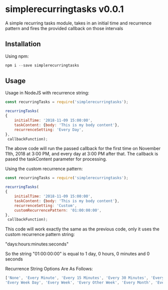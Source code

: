 # simplerecurringtasks v0.0.1
A simple recurring tasks module, takes in an initial time and recurrence pattern and fires the provided callback on those intervals

## Installation
Using npm:
```javascript
npm i --save simplerecurringtasks
```
## Usage
Usage in NodeJS with recurrence string:
```javascript
const recurringTasks = require('simplerecurringtasks');

recurringTasks(
{
	initialTime: '2018-11-09 15:00:00',
	taskContent: {body: 'This is my body content'},
	recurrenceSetting: 'Every Day',
},
 callbackFunction);
```
The above code will run the passed callback for the first time on November 11th, 2018 at 3:00 PM, and every day at 3:00 PM after that. The callback is pased the taskContent parameter for processing.

Using the custom recurrence pattern:
```javascript
const recurringTasks = require('simplerecurringtasks');

recurringTasks(
{
	initialTime: '2018-11-09 15:00:00',
	taskContent: {body: 'This is my body content'},
	recurrenceSetting: 'Custom',
	customRecurrencePattern: '01:00:00:00',
},
 callbackFunction);
```
This code will work exactly the same as the previous code, only it uses the custom recurrence pattern string:

 "days:hours:minutes:seconds"

So the string "01:00:00:00" is equal to 1 day, 0 hours, 0 minutes and 0 seconds

Recurrence String Options Are As Follows:
```javascript
['None', 'Every Minute', 'Every 15 Minutes', 'Every 30 Minutes', 'Every Hour', 'Every Day',
'Every Week Day', 'Every Week', 'Every Other Week', 'Every Month', 'Every Year']
```

